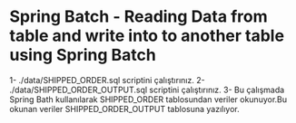 # Spring Batch - Reading Data from table and write into to another table using Spring Batch

1- ./data/SHIPPED_ORDER.sql scriptini çalıştırınız.
2- ./data/SHIPPED_ORDER_OUTPUT.sql scriptini çalıştırınız.
3-  Bu çalışmada Spring Bath kullanılarak SHIPPED_ORDER tablosundan veriler okunuyor.Bu okunan veriler 
SHIPPED_ORDER_OUTPUT tablosuna yazılıyor.
